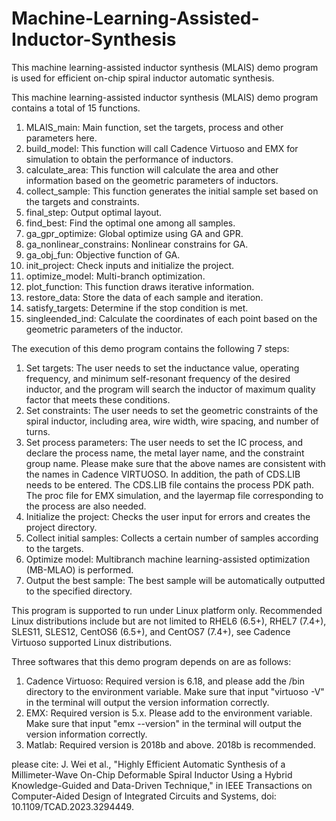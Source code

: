 # Machine-Learning-Assisted-Inductor-Synthesis
This machine learning-assisted inductor synthesis (MLAIS) demo program is used for efficient on-chip spiral inductor automatic synthesis.

This machine learning-assisted inductor synthesis (MLAIS) demo program contains a total of 15 functions.
1. MLAIS_main: Main function, set the targets, process and other parameters here.
2. build_model: This function will call Cadence Virtuoso and EMX for simulation to obtain the performance of inductors.
3. calculate_area: This function will calculate the area and other information based on the geometric parameters of inductors.
4. collect_sample: This function generates the initial sample set based on the targets and constraints.
5. final_step: Output optimal layout. 
6. find_best: Find the optimal one among all samples. 
7. ga_gpr_optimize: Global optimize using GA and GPR. 
8. ga_nonlinear_constrains: Nonlinear constrains for GA. 
9. ga_obj_fun: Objective function of GA. 
10. init_project: Check inputs and initialize the project. 
11. optimize_model: Multi-branch optimization. 
12. plot_function: This function draws iterative information. 
13. restore_data: Store the data of each sample and iteration.
14. satisfy_targets: Determine if the stop condition is met. 
15. singleended_ind: Calculate the coordinates of each point based on the geometric parameters of the inductor. 

The execution of this demo program contains the following 7 steps: 
1. Set targets: The user needs to set the inductance value, operating frequency, and minimum self-resonant frequency of the desired inductor, and the program will search the inductor of maximum quality factor that meets these conditions.
2. Set constraints: The user needs to set the geometric constraints of the spiral inductor, including area, wire width, wire spacing, and number of turns.
3. Set process parameters: The user needs to set the IC process, and declare the process name, the metal layer name, and the constraint group name. Please make sure that the above names are consistent with the names in Cadence VIRTUOSO. In addition, the path of CDS.LIB needs to be entered. The CDS.LIB file contains the process PDK path. The proc file for EMX simulation, and the layermap file corresponding to the process are also needed.
4. Initialize the project: Checks the user input for errors and creates the project directory.
5. Collect initial samples: Collects a certain number of samples according to the targets.
6. Optimize model: Multibranch machine learning-assisted optimization (MB-MLAO) is performed.
7. Output the best sample: The best sample will be automatically outputted to the specified directory. 

This program is supported to run under Linux platform only. Recommended Linux distributions include but are not limited to RHEL6 (6.5+), RHEL7 (7.4+), SLES11, SLES12, CentOS6 (6.5+), and CentOS7 (7.4+), see Cadence Virtuoso supported Linux distributions. 

Three softwares that this demo program depends on are as follows:
1. Cadence Virtuoso: Required version is 6.18, and please add the <VirtuosoPath>/bin directory to the environment variable. Make sure that input "virtuoso -V" in the terminal will output the version information correctly. 
2. EMX: Required version is 5.x. Please add <EMXPath> to the environment variable. Make sure that input "emx --version" in the terminal will output the version information correctly. 
3. Matlab: Required version is 2018b and above. 2018b is recommended.

please cite: 
J. Wei et al., "Highly Efficient Automatic Synthesis of a Millimeter-Wave On-Chip Deformable Spiral Inductor Using a Hybrid Knowledge-Guided and Data-Driven Technique," in IEEE Transactions on Computer-Aided Design of Integrated Circuits and Systems, doi: 10.1109/TCAD.2023.3294449.
